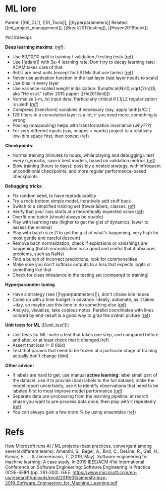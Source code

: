 # ML lore

Parent: [[06_DL]], [[01_Tools]], [[hyperparameters]]
Related: [[ml_project_management]], [[Breck2017testing]], [[Huyen2019book]]

#ml #devops


**Deep learning maxims**: ([ref](https://pcc.cs.byu.edu/2017/10/02/practical-advice-for-building-deep-neural-networks/)):
* Use 80/10/10 split in training / validation / testing tests ([ref](https://medium.com/@staceysvetlichnaya/hyperparameter-search-with-iterative-sweeps-3799df1a4d45))
* Use [[adam]] with 3e-4 learning rate. Don't try to decay learning rate: ADAM takes care of that.
* ReLU are best units (except for LSTMs that use tanhs) ([ref](http://josh-tobin.com/assets/pdf/troubleshooting-deep-neural-networks-01-19.pdf))
* Never use activation function in the last layer (last layer needs to scale)
* Use bias in every layer
* Use variance-scaled weight initialization: $\mathcal{N}(0,\sqrt{2/n})$, aka "He et al." (after 2015 paper: [[He2015init]])
* Normalize (-m, /s) input data. Particularly critical if L1/L2 regularization is used! ([ref](https://medium.com/ai%C2%B3-theory-practice-business/top-6-errors-novice-machine-learning-engineers-make-e82273d394db))
* Compress (transform) variables if necessary (say, apply  tanh(x/C) )
* 128 filters in a convolution layer is a lot; if you need more, something is wrong
* Pooling (maxpooling) helps with transformation invariance (_why???_)
* For very different inputs (say, images + words) project to a relatively low-dim space first, then concat ([ref](http://josh-tobin.com/assets/pdf/troubleshooting-deep-neural-networks-01-19.pdf))

**Checkpoints**:
* Normal training (minutes to hours, while playing and debugging): test every n_epochs, save k best models, based on validation metrics ([ref](https://blog.floydhub.com/checkpointing-tutorial-for-tensorflow-keras-and-pytorch/))
* Slow training (hours to days): possibly a nested strategy, with infrequent unconditional checkpoints, and more regular performance-based checkpoints

**Debugging tricks**:
* Fix random seed, to have reproducability
* Try a rock-bottom simple model, iteratively add stuff back
* Switch to a simplified training set (fewer labels, classes, [ref](http://josh-tobin.com/assets/pdf/troubleshooting-deep-neural-networks-01-19.pdf))
* Verify that your loss starts at a theoretically expected value ([ref](http://karpathy.github.io/2019/04/25/recipe/))
* Overfit one batch (should always be doable)
* Play with learning rate (higher to get the gist of dynamics, lower to assess the minima)
* Play with batch size (1 to get the gist of what's happening, very high for most gentle and careful descent)
* Remove bach normalization, check if explosions or vanishings are happening (batch normalization is so good and useful that it obscures problems, such as NaNs)
* Find a bunch of incorrect predictions, look for commonalities
* Make sure you don't softmax outputs to a loss that expects logits or something like that
* Check for class imbalance in the testing set (compared to training)

**Hyperparameter tuning**
* Have a strategy (see [[hyperparameters]]), don't chaise idle hopes
* Come up with a time budget in advance. Ideally, automate, as it takes ~day, so maybe use this time to do something else ([ref](https://medium.com/@staceysvetlichnaya/hyperparameter-search-with-iterative-sweeps-3799df1a4d45))
* Analyze, visualize, take copious notes. Parallel coordinates with lines colored by end-result is a good way to grap the overall picture ([ref](https://medium.com/@staceysvetlichnaya/hyperparameter-search-with-iterative-sweeps-3799df1a4d45))

**Unit tests for ML** ([[unit_test]]):
* Unit tests for ML: write a test that takes one step, and compared before and after, or at least check that it changed ([ref](https://medium.com/@keeper6928/how-to-unit-test-machine-learning-code-57cf6fd81765))
* Assert that loss != 0 (ibid)
* Test that params that need to be frozen at a particular stage of training actually don't change (ibid)

**Other advice:**
* If labels are hard to get, use manual **active learning**: label small part of the dataset, use it to provide (bad) labels to the full dataset; make the model report uncertainty, use it to identify observations that need to be labeled first to most improve model performance ([ref](https://www.jeremyjordan.me/ml-projects-guide/))
* Separate data pre-processing from the learning pipeline: at rearch phase you want to pre-process data once, then play with it repeatedly ([ref](https://medium.com/infinity-aka-aseem/things-we-wish-we-had-known-before-we-started-our-first-machine-learning-project-336d1d6f2184))
* You can always gain a few more % by using ensembles ([ref](http://karpathy.github.io/2019/04/25/recipe/))

# Refs

How Microsoft runs AI / ML projects (best practices, convergent among several different teams):
Amershi, S., Begel, A., Bird, C., DeLine, R., Gall, H., Kamar, E., ... & Zimmermann, T. (2019, May). Software engineering for machine learning: A case study. In 2019 IEEE/ACM 41st International Conference on Software Engineering: Software Engineering in Practice (ICSE-SEIP) (pp. 291-300). IEEE.
https://www.microsoft.com/en-us/research/uploads/prod/2019/03/amershi-icse-2019_Software_Engineering_for_Machine_Learning.pdf